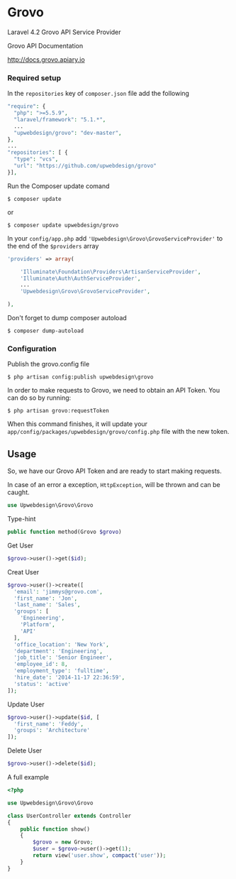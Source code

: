 # Grovo
Laravel 4.2 Grovo API Service Provider

Grovo API Documentation

http://docs.grovo.apiary.io

### Required setup

In the `repositories` key of `composer.json` file add the following

```php
"require": {
  "php": ">=5.5.9",
  "laravel/framework": "5.1.*",
  ...
  "upwebdesign/grovo": "dev-master",
},
...
"repositories": [ {
  "type": "vcs",
  "url": "https://github.com/upwebdesign/grovo"
}],
```
Run the Composer update comand

    $ composer update

or

    $ composer update upwebdesign/grovo

In your `config/app.php` add `'Upwebdesign\Grovo\GrovoServiceProvider'` to the end of the `$providers` array

```php
'providers' => array(

    'Illuminate\Foundation\Providers\ArtisanServiceProvider',
    'Illuminate\Auth\AuthServiceProvider',
    ...
    'Upwebdesign\Grovo\GrovoServiceProvider',

),
```

Don't forget to dump composer autoload

    $ composer dump-autoload

### Configuration

Publish the grovo.config file

    $ php artisan config:publish upwebdesign\grovo

In order to make requests to Grovo, we need to obtain an API Token. You can do so by running:

    $ php artisan grovo:requestToken

When this command finishes, it will update your `app/config/packages/upwebdesign/grovo/config.php` file with the new token.

## Usage

So, we have our Grovo API Token and are ready to start making requests.

In case of an error a exception, `HttpException`, will be thrown and can be caught.

```php
use Upwebdesign\Grovo\Grovo
```

Type-hint

```php
public function method(Grovo $grovo)
```

Get User

```php
$grovo->user()->get($id);
```

Creat User
```php
$grovo->user()->create([
  'email': 'jimmys@grovo.com',
  'first_name': 'Jon',
  'last_name': 'Sales',
  'groups': [
    'Engineering',
    'Platform',
    'API'
  ],
  'office_location': 'New York',
  'department': 'Engineering',
  'job_title': 'Senior Engineer',
  'employee_id': 8,
  'employment_type': 'fulltime',
  'hire_date': '2014-11-17 22:36:59',
  'status': 'active'
]);
```

Update User
```php
$grovo->user()->update($id, [
  'first_name': 'Feddy',
  'groups': 'Architecture'
]);
```

Delete User
```php
$grovo->user()->delete($id);
```

A full example

```php
<?php

use Upwebdesign\Grovo\Grovo

class UserController extends Controller
{
    public function show()
    {
        $grovo = new Grovo;
        $user = $grovo->user()->get(1);
        return view('user.show', compact('user'));
    }
}
```






